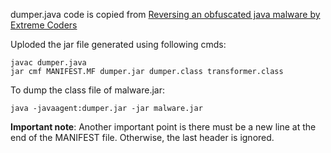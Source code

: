 dumper.java code is copied from [Reversing an obfuscated java malware by Extreme Coders](https://onedrive.live.com/?authkey=%21AP%2DLGmNO74brJ6s&cid=E91E11F5FA1D754C&id=E91E11F5FA1D754C%21219&parId=E91E11F5FA1D754C%21126&o=OneUp)

Uploded the jar file generated using following cmds:
```
javac dumper.java
jar cmf MANIFEST.MF dumper.jar dumper.class transformer.class
```

To dump the class file of malware.jar:
```
java -javaagent:dumper.jar -jar malware.jar
```

**Important note**: Another important point is there must be a new line at the end of the MANIFEST file. Otherwise, the last header is ignored.
